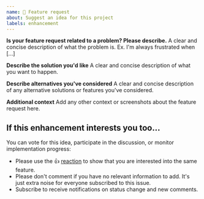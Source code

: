 ```yaml
---
name: 🚀 Feature request
about: Suggest an idea for this project
labels: enhancement
---
```


<!-- Thanks for reporting your enhancement ideas back to Nextcloud! -->



<!--- Please keep this note for other contributors -->

**Is your feature request related to a problem? Please describe.**
A clear and concise description of what the problem is. Ex. I'm always frustrated when [...]

**Describe the solution you'd like**
A clear and concise description of what you want to happen.

**Describe alternatives you've considered**
A clear and concise description of any alternative solutions or features you've considered.

**Additional context**
Add any other context or screenshots about the feature request here.

<!--- Please keep this note for other contributors -->

## If this enhancement interests you too...

You can vote for this idea, participate in the discussion, or monitor implementation progress:

* Please use the 👍 [reaction](https://blog.github.com/2016-03-10-add-reactions-to-pull-requests-issues-and-comments/) to show that you are interested into the same feature.
* Please don't comment if you have no relevant information to add. It's just extra noise for everyone subscribed to this issue.
* Subscribe to receive notifications on status change and new comments. 
